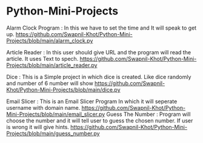 # Python-Mini-Projects

Alarm Clock Program : In this we have to set the time and It will speak to get up.
                      https://github.com/Swapnil-Khot/Python-Mini-Projects/blob/main/alarm_clock.py

Article Reader : In this user should give URL and the program will read the article. It uses Text to spech.
                 https://github.com/Swapnil-Khot/Python-Mini-Projects/blob/main/article_reader.py

Dice : This is a Simple project in which dice is created. Like dice randomly and number of 6 number will show
       https://github.com/Swapnil-Khot/Python-Mini-Projects/blob/main/dice.py

Email Slicer : This is an Email Slicer Program In which it will seperate username with domain name.
               https://github.com/Swapnil-Khot/Python-Mini-Projects/blob/main/email_slicer.py
Guess The Number : Program will choose the number and it will tell user to guess the chosen number. If user is wrong it will give hints.
                   https://github.com/Swapnil-Khot/Python-Mini-Projects/blob/main/guess_number.py
